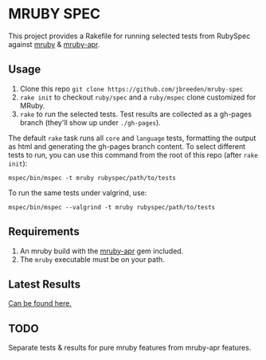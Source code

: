 MRUBY SPEC
==========

This project provides a Rakefile for running selected tests from RubySpec against
[mruby](https://github.com/mruby/mruby) & [mruby-apr](https://github.com/jbreeden/mruby-apr).

Usage
-------

1. Clone this repo `git clone https://github.com/jbreeden/mruby-spec`
2. `rake init` to checkout `ruby/spec` and a `ruby/mspec` clone customized for MRuby.
3. `rake` to run the selected tests. Test results are collected as a gh-pages branch
   (they'll show up under `./gh-pages`).
   
The default `rake` task runs all `core` and `language` tests, formatting the output
as html and generating the gh-pages branch content. To select different tests to 
run, you can use this command from the root of this repo (after `rake init`):

```
mspec/bin/mspec -t mruby rubyspec/path/to/tests
```

To run the same tests under valgrind, use:

```
mspec/bin/mspec --valgrind -t mruby rubyspec/path/to/tests
```

Requirements
------------

1. An mruby build with the [mruby-apr](https://github.com/jbreeden/mruby-apr) gem
   included.
2. The `mruby` executable must be on your path.

Latest Results
--------------

[Can be found here.](http://jbreeden.github.io/mruby-spec)

TODO
----

Separate tests & results for pure mruby features from mruby-apr features.
